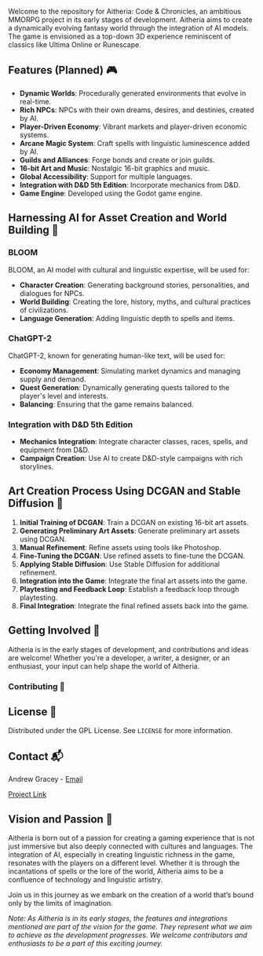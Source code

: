 Welcome to the repository for Aitheria: Code & Chronicles, an ambitious MMORPG project in its early stages of development. Aitheria aims to create a dynamically evolving fantasy world through the integration of AI models. The game is envisioned as a top-down 3D experience reminiscent of classics like Ultima Online or Runescape.

## Features (Planned) 🎮

- **Dynamic Worlds**: Procedurally generated environments that evolve in real-time.
- **Rich NPCs**: NPCs with their own dreams, desires, and destinies, created by AI.
- **Player-Driven Economy**: Vibrant markets and player-driven economic systems.
- **Arcane Magic System**: Craft spells with linguistic luminescence added by AI.
- **Guilds and Alliances**: Forge bonds and create or join guilds.
- **16-bit Art and Music**: Nostalgic 16-bit graphics and music.
- **Global Accessibility**: Support for multiple languages.
- **Integration with D&D 5th Edition**: Incorporate mechanics from D&D.
- **Game Engine**: Developed using the Godot game engine.

## Harnessing AI for Asset Creation and World Building 🤖

### BLOOM

BLOOM, an AI model with cultural and linguistic expertise, will be used for:

- **Character Creation**: Generating background stories, personalities, and dialogues for NPCs.
- **World Building**: Creating the lore, history, myths, and cultural practices of civilizations.
- **Language Generation**: Adding linguistic depth to spells and items.

### ChatGPT-2

ChatGPT-2, known for generating human-like text, will be used for:

- **Economy Management**: Simulating market dynamics and managing supply and demand.
- **Quest Generation**: Dynamically generating quests tailored to the player's level and interests.
- **Balancing**: Ensuring that the game remains balanced.

### Integration with D&D 5th Edition

- **Mechanics Integration**: Integrate character classes, races, spells, and equipment from D&D.
- **Campaign Creation**: Use AI to create D&D-style campaigns with rich storylines.

## Art Creation Process Using DCGAN and Stable Diffusion 🎨

1. **Initial Training of DCGAN**: Train a DCGAN on existing 16-bit art assets.
2. **Generating Preliminary Art Assets**: Generate preliminary art assets using DCGAN.
3. **Manual Refinement**: Refine assets using tools like Photoshop.
4. **Fine-Tuning the DCGAN**: Use refined assets to fine-tune the DCGAN.
5. **Applying Stable Diffusion**: Use Stable Diffusion for additional refinement.
6. **Integration into the Game**: Integrate the final art assets into the game.
7. **Playtesting and Feedback Loop**: Establish a feedback loop through playtesting.
8. **Final Integration**: Integrate the final refined assets back into the game.

## Getting Involved 🚀

Aitheria is in the early stages of development, and contributions and ideas are welcome! Whether you're a developer, a writer, a designer, or an enthusiast, your input can help shape the world of Aitheria.

### Contributing 🤝


## License 📄

Distributed under the GPL License. See `LICENSE` for more information.

## Contact 📬

Andrew Gracey - [Email](mailto:gracey_andrew@yahoo.com)

[Project Link](https://github.com/plunder707/Aitheria)

## Vision and Passion 🌟

Aitheria is born out of a passion for creating a gaming experience that is not just immersive but also deeply connected with cultures and languages. The integration of AI, especially in creating linguistic richness in the game, resonates with the players on a different level. Whether it is through the incantations of spells or the lore of the world, Aitheria aims to be a confluence of technology and linguistic artistry.

Join us in this journey as we embark on the creation of a world that’s bound only by the limits of imagination.

*Note: As Aitheria is in its early stages, the features and integrations mentioned are part of the vision for the game. They represent what we aim to achieve as the development progresses. We welcome contributors and enthusiasts to be a part of this exciting journey.*


